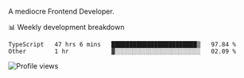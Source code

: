 A mediocre Frontend Developer.

📊 Weekly development breakdown
<!--START_SECTION:waka-->

```text
TypeScript   47 hrs 6 mins   ████████████████████████▒   97.84 %
Other        1 hr            ▓░░░░░░░░░░░░░░░░░░░░░░░░   02.09 %
```

<!--END_SECTION:waka-->

<img src="https://gpvc.arturio.dev/iqbalfasri" alt="Profile views"/>

